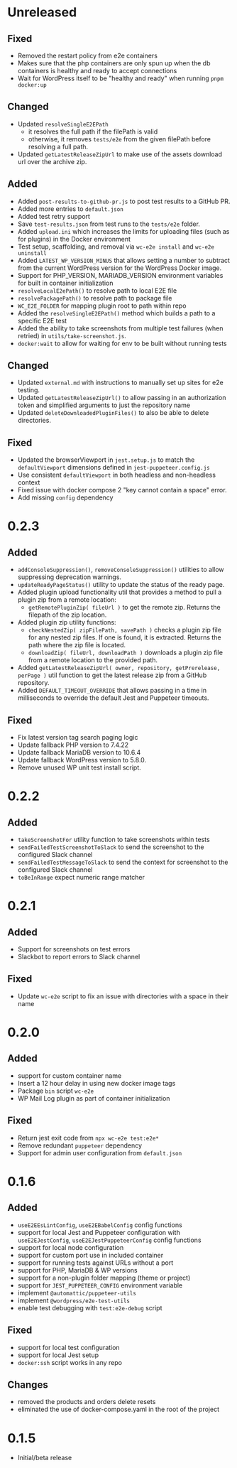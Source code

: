 # Unreleased

## Fixed
- Removed the restart policy from e2e containers
- Makes sure that the php containers are only spun up when the db containers is healthy and ready to accept connections
- Wait for WordPress itself to be "healthy and ready" when running `pnpm docker:up`

## Changed
- Updated `resolveSingleE2EPath` 
  - it resolves the full path if the filePath is valid
  - otherwise, it removes `tests/e2e` from the given filePath before resolving a full path.
- Updated `getLatestReleaseZipUrl` to make use of the assets download url over the archive zip.


## Added

- Added `post-results-to-github-pr.js` to post test results to a GitHub PR.
- Added more entries to `default.json`
- Added test retry support
- Save `test-results.json` from test runs to the `tests/e2e` folder.
- Added `upload.ini` which increases the limits for uploading files (such as for plugins) in the Docker environment
- Test setup, scaffolding, and removal via `wc-e2e install` and `wc-e2e uninstall`
- Added `LATEST_WP_VERSION_MINUS` that allows setting a number to subtract from the current WordPress version for the WordPress Docker image.
- Support for PHP_VERSION, MARIADB_VERSION environment variables for built in container initialization
- `resolveLocalE2ePath()` to resolve path to local E2E file
- `resolvePackagePath()` to resolve path to package file
- `WC_E2E_FOLDER` for mapping plugin root to path within repo
- Added the `resolveSingleE2EPath()` method which builds a path to a specific E2E test
- Added the ability to take screenshots from multiple test failures (when retried) in `utils/take-screenshot.js`.
- `docker:wait` to allow for waiting for env to be built without running tests

## Changed

- Updated `external.md` with instructions to manually set up sites for e2e testing.
- Updated `getLatestReleaseZipUrl()` to allow passing in an authorization token and simplified arguments to just the repository name
- Updated `deleteDownloadedPluginFiles()` to also be able to delete directories.

## Fixed

- Updated the browserViewport in `jest.setup.js` to match the `defaultViewport` dimensions defined in `jest-puppeteer.config.js`
- Use consistent `defaultViewport` in both headless and non-headless context
- Fixed issue with docker compose 2 "key cannot contain a space" error.
- Add missing `config` dependency

# 0.2.3

## Added

- `addConsoleSuppression()`, `removeConsoleSuppression()` utilities to allow suppressing deprecation warnings.
- `updateReadyPageStatus()` utility to update the status of the ready page.
- Added plugin upload functionality util that provides a method to pull a plugin zip from a remote location:
  - `getRemotePluginZip( fileUrl )` to get the remote zip. Returns the filepath of the zip location.
- Added plugin zip utility functions:
  - `checkNestedZip( zipFilePath, savePath )` checks a plugin zip file for any nested zip files. If one is found, it is extracted. Returns the path where the zip file is located.
  - `downloadZip( fileUrl, downloadPath )` downloads a plugin zip file from a remote location to the provided path.
- Added `getLatestReleaseZipUrl( owner, repository, getPrerelease, perPage )` util function to get the latest release zip from a GitHub repository.
- Added `DEFAULT_TIMEOUT_OVERRIDE` that allows passing in a time in milliseconds to override the default Jest and Puppeteer timeouts.

## Fixed

- Fix latest version tag search paging logic
- Update fallback PHP version to 7.4.22
- Update fallback MariaDB version to 10.6.4
- Update fallback WordPress version to 5.8.0.
- Remove unused WP unit test install script.

# 0.2.2

## Added

- `takeScreenshotFor` utility function to take screenshots within tests
- `sendFailedTestScreenshotToSlack` to send the screenshot to the configured Slack channel
- `sendFailedTestMessageToSlack` to send the context for screenshot to the configured Slack channel
- `toBeInRange` expect numeric range matcher

# 0.2.1

## Added

- Support for screenshots on test errors
- Slackbot to report errors to Slack channel

## Fixed

- Update `wc-e2e` script to fix an issue with directories with a space in their name

# 0.2.0

## Added

- support for custom container name
- Insert a 12 hour delay in using new docker image tags
- Package `bin` script `wc-e2e`
- WP Mail Log plugin as part of container initialization

## Fixed

- Return jest exit code from `npx wc-e2e test:e2e*`
- Remove redundant `puppeteer` dependency
- Support for admin user configuration from `default.json`

# 0.1.6

## Added

- `useE2EEsLintConfig`, `useE2EBabelConfig` config functions
- support for local Jest and Puppeteer configuration with `useE2EJestConfig`, `useE2EJestPuppeteerConfig` config functions
- support for local node configuration
- support for custom port use in included container
- support for running tests against URLs without a port
- support for PHP, MariaDB & WP versions
- support for a non-plugin folder mapping (theme or project)
- support for `JEST_PUPPETEER_CONFIG` environment variable
- implement `@automattic/puppeteer-utils`
- implement `@wordpress/e2e-test-utils`
- enable test debugging with `test:e2e-debug` script

## Fixed

- support for local test configuration 
- support for local Jest setup
- `docker:ssh` script works in any repo

## Changes

- removed the products and orders delete resets
- eliminated the use of docker-compose.yaml in the root of the project

# 0.1.5

- Initial/beta release
